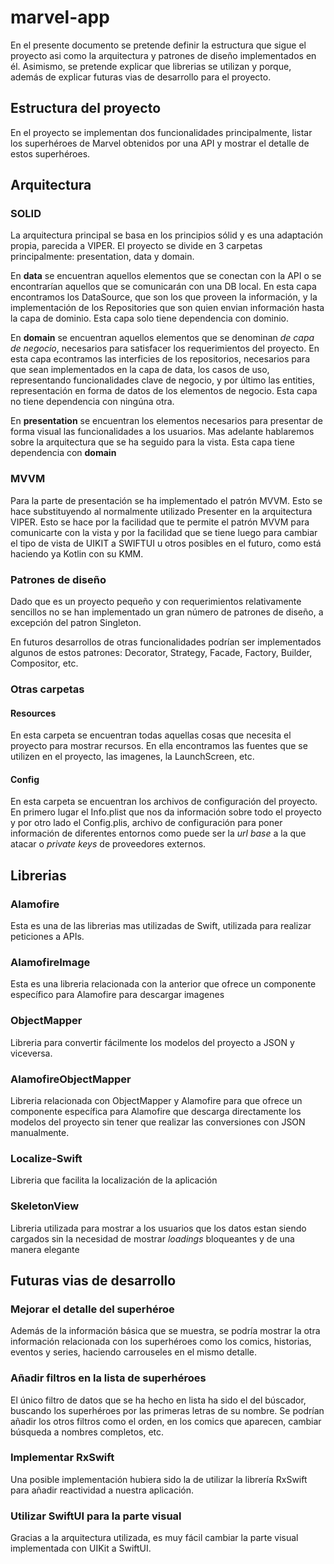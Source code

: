 # marvel-app

En el presente documento se pretende definir la estructura que sigue el proyecto asi como la arquitectura y patrones de diseño implementados en él.
Asimismo, se pretende explicar que librerias se utilizan y porque, además de explicar futuras vias de desarrollo para el proyecto.

## Estructura del proyecto

En el proyecto se implementan dos funcionalidades principalmente, listar los superhéroes de Marvel obtenidos por una API y mostrar el detalle de estos superhéroes.

## Arquitectura

### SOLID

La arquitectura principal se basa en los principios sólid y es una adaptación propia, parecida a VIPER. El proyecto se divide en 3 carpetas principalmente: presentation, data y domain. 

En **data** se encuentran aquellos elementos que se conectan con la API o se encontrarían aquellos que se comunicarán con una DB local. En esta capa encontramos los DataSource, que son los que proveen la información, y la implementación de los Repositories que son quien envian información hasta la capa de dominio. Esta capa solo tiene dependencia con dominio.

En **domain** se encuentran aquellos elementos que se denominan *de capa de negocio*, necesarios para satisfacer los requerimientos del proyecto. En esta capa econtramos las interficies de los repositorios, necesarios para que sean implementados en la capa de data, los casos de uso, representando funcionalidades clave de negocio, y por último las entities, representación en forma de datos de los elementos de negocio. Esta capa no tiene dependencia con ningúna otra.

En **presentation** se encuentran los elementos necesarios para presentar de forma visual las funcionalidades a los usuarios. Mas adelante hablaremos sobre la arquitectura que se ha seguido para la vista. Esta capa tiene dependencia con **domain**

### MVVM

Para la parte de presentación se ha implementado el patrón MVVM. Esto se hace substituyendo al normalmente utilizado Presenter en la arquitectura VIPER. Esto se hace por la facilidad que te permite el patrón MVVM para comunicarte con la vista y por la facilidad que se tiene luego para cambiar el tipo de vista de UIKIT a SWIFTUI u otros posibles en el futuro, como está haciendo ya Kotlin con su KMM.

### Patrones de diseño

Dado que es un proyecto pequeño y con requerimientos relativamente sencillos no se han implementado un gran número de patrones de diseño, a excepción del patron Singleton.

En futuros desarrollos de otras funcionalidades podrían ser implementados algunos de estos patrones: Decorator, Strategy, Facade, Factory, Builder, Compositor, etc.

### Otras carpetas

#### Resources

En esta carpeta se encuentran todas aquellas cosas que necesita el proyecto para mostrar recursos. En ella encontramos las fuentes que se utilizen en el proyecto, las imagenes, la LaunchScreen, etc.

#### Config

En esta carpeta se encuentran los archivos de configuración del proyecto. En primero lugar el Info.plist que nos da información sobre todo el proyecto y por otro lado el Config.plis, archivo de configuración para poner información de diferentes entornos como puede ser la *url base* a la que atacar o *private keys* de proveedores externos.

## Librerias

### Alamofire

Esta es una de las librerias mas utilizadas de Swift, utilizada para realizar peticiones a APIs.

### AlamofireImage

Esta es una libreria relacionada con la anterior que ofrece un componente específico para Alamofire para descargar imagenes

### ObjectMapper

Libreria para convertir fácilmente los modelos del proyecto a JSON y viceversa.

### AlamofireObjectMapper

Libreria relacionada con ObjectMapper y Alamofire para que ofrece un componente específica para Alamofire que descarga directamente los modelos del proyecto sin tener que realizar las conversiones con JSON manualmente.

### Localize-Swift

Libreria que facilita la localización de la aplicación

### SkeletonView

Libreria utilizada para mostrar a los usuarios que los datos estan siendo cargados sin la necesidad de mostrar *loadings* bloqueantes y de una manera elegante

## Futuras vias de desarrollo

### Mejorar el detalle del superhéroe

Además de la información básica que se muestra, se podría mostrar la otra información relacionada con los superhéroes como los comics, historias, eventos y series, haciendo carrouseles en el mismo detalle.

### Añadir filtros en la lista de superhéroes

El único filtro de datos que se ha hecho en lista ha sido el del búscador, buscando los superhéroes por las primeras letras de su nombre. Se podrían añadir los otros filtros como el orden, en los comics que aparecen, cambiar búsqueda a nombres completos, etc.

### Implementar RxSwift

Una posible implementación hubiera sido la de utilizar la librería RxSwift para añadir reactividad a nuestra aplicación.

### Utilizar SwiftUI para la parte visual

Gracias a la arquitectura utilizada, es muy fácil cambiar la parte visual implementada con UIKit a SwiftUI.
